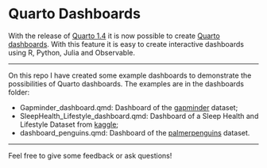 # Quarto Dashboards

With the release of [Quarto 1.4](https://quarto.org/docs/blog/posts/2024-01-24-1.4-release/) it is now possible to create [Quarto dashboards](https://quarto.org/docs/dashboards/). With this feature it is easy to create interactive dashboards using R, Python, Julia and Observable. 

***

On this repo I have created some example dashboards to demonstrate the possibilities of Quarto dashboards. The examples are in the dashboards folder:

- Gapminder_dashboard.qmd: Dashboard of the [gapminder](https://cran.r-project.org/web/packages/gapminder/readme/README.html) dataset;
- SleepHealth_Lifestyle_dashboard.qmd: Dashboard of a Sleep Health and Lifestyle Dataset from [kaggle](https://www.kaggle.com/datasets/uom190346a/sleep-health-and-lifestyle-dataset);
- dashboard_penguins.qmd: Dashboard of the [palmerpenguins](https://allisonhorst.github.io/palmerpenguins/) dataset.

***

Feel free to give some feedback or ask questions!